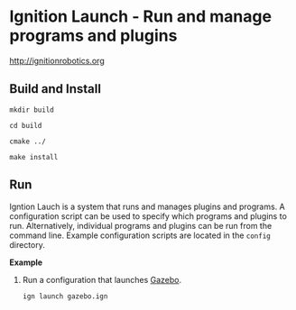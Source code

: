 # Ignition Launch - Run and manage programs and plugins 

  http://ignitionrobotics.org

## Build and Install


```
mkdir build
```

```
cd build
```


```
cmake ../
```

```
make install
```

## Run

Igntion Lauch is a system that runs and manages plugins and programs. A
configuration script can be used to specify which programs and plugins to
run. Alternatively, individual programs and plugins can be run from the
command line. Example configuration scripts are located in the `config`
directory.

**Example**

1. Run a configuration that launches [Gazebo](https://ignitionrobotics.org/libs/gazebo).

    ```
    ign launch gazebo.ign
    ```
